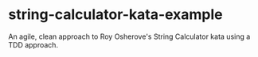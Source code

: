 # string-calculator-kata-example
An agile, clean approach to Roy Osherove's String Calculator kata using a TDD approach.
